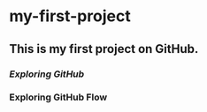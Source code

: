 # my-first-project
## This is my first project on GitHub. 
### *Exploring GitHub*
### **Exploring GitHub Flow**
